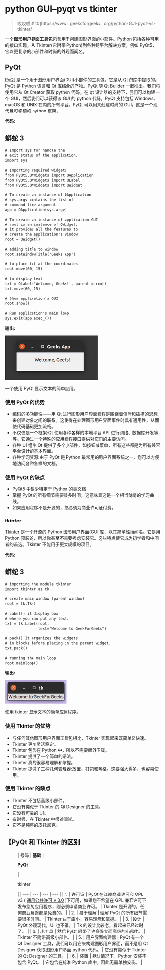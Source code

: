 # python GUI–pyqt vs tkinter

> 哎哎哎:# t0]https://www . geeksforgeeks . org/python-GUI-pyqt-vs-tkinter/

一个**图形用户界面工具包**包含用于创建图形界面的小部件。Python 包括各种可用的接口实现，从 TkInter(它附带 Python)到各种跨平台解决方案，例如 PyQt5，它以更复杂的小部件和时尚的外观而闻名。

## **PyQt**

[PyQt](https://www.geeksforgeeks.org/python-designing-gui-applications-using-pyqt/) 是一个用于图形用户界面(GUI)小部件的工具包。它是从 Qt 的库中提取的。PyQt 是 Python 语言和 Qt 库结合的产物。PyQt 随 Qt Builder 一起推出。我们将使用它从 Qt Creator 获取 python 代码。在 qt 设计器的支持下，我们可以构建一个 GUI，然后我们可以获得该 GUI 的 python 代码。PyQt 支持包括 Windows、macOS 和 UNIX 在内的所有平台。PyQt 可以用来创建时尚的 GUI，这是一个现代且可移植的 python 框架。

**代码:**

## 蟒蛇 3

```
# Import sys for handle the 
# exit status of the application.
import sys

# Importing required widgets
from PyQt5.QtWidgets import QApplication
from PyQt5.QtWidgets import QLabel
from PyQt5.QtWidgets import QWidget

# To create an instance of QApplication
# sys.argv contains the list of
# command-line argument
app = QApplication(sys.argv)

# To create an instance of application GUI
# root is an instance of QWidget,
# it provides all the features to
# create the application's window
root = QWidget()  

# adding title to window
root.setWindowTitle('Geeks App') 

# to place txt at the coordinates
root.move(60, 15) 

# to display text
txt = QLabel('Welcome, Geeks!', parent = root) 
txt.move(60, 15)

# Show application's GUI
root.show()

# Run application's main loop
sys.exit(app.exec_())
```

**输出:**

![](img/9514b3d7f2cd2bd9d31551140490f393.png)

一个使用 PyQt 显示文本的简单应用。

### 使用 PyQt 的优势

*   编码的多功能性——用 Qt 进行图形用户界面编程是围绕着信号和插槽的思想来创建对象之间的联系。这使得在处理图形用户界面事件时具有通用性，从而使代码基础更加流畅。
*   不仅仅是一个框架:Qt 使用各种各样的本地平台 API 进行网络、数据库开发等等。它通过一个特殊的应用编程接口提供对它们的主要访问。
*   各种 UI 组件:Qt 提供了多个小部件，如按钮或菜单，所有这些都是为所有兼容平台设计的基本界面。
*   各种学习资源:由于 PyQt 是 Python 最常用的用户界面系统之一，您可以方便地访问各种各样的文档。

### 使用 PyQt 的缺点

*   PyQt5 中缺少特定于 Python 的类文档
*   掌握 PyQt 的所有细节需要很多时间，这意味着这是一个相当陡峭的学习曲线。
*   如果应用程序不是开源的，您必须为商业许可证付费。

### tkinter

[Tkinter](https://www.geeksforgeeks.org/python-gui-tkinter/) 是一个开源的 Python 图形用户界面(GUI)库，以其简单性而闻名。它是用 Python 预装的，所以你甚至不需要考虑安装它。这些特点使它成为初学者和中间者的首选。Tkinter 不能用于更大规模的项目。

**代码:**

## 蟒蛇 3

```
# importing the module tkinter
import tkinter as tk

# create main window (parent window)
root = tk.Tk()

# Label() it display box
# where you can put any text. 
txt = tk.Label(root,
               text="Welcome to GeekForGeeks")

# pack() It organizes the widgets
# in blocks before placing in the parent widget.
txt.pack()

# running the main loop
root.mainloop()
```

**输出:**

![](img/52d95a7168b66348d36b9a1f838a9850.png)

使用 tkinter 显示文本的简单应用程序。

### 使用 Tkinter 的优势

*   与任何其他图形用户界面工具包相比，Tkinter 实现起来既简单又快速。
*   Tkinter 更加灵活稳定。
*   Tkinter 包含在 Python 中，所以不需要额外下载。
*   Tkinter 提供了一个简单的语法。
*   Tkinter 真的很容易理解和掌握。
*   Tkinter 提供了三种几何管理器:放置、打包和网格。这要强大得多，也容易使用。

### 使用 Tkinter 的缺点

*   Tkinter 不包括高级小部件。
*   它没有类似于 Tkinter 的 Qt Designer 的工具。
*   它没有可靠的 UI。
*   有时候，在 Tkinter 中很难调试。
*   它不是纯粹的皮托尼克。

## 【PyQt 和 Tkinter 的区别

<figure class="table">

| 号码 | **基础** | 

**PyQt**

 | 

tkinter

 |
| --- | --- | --- | --- |
| 1. | 许可证 | PyQt 在江岸商业许可和 GPL v3 ( [通用公共许可 v 3.0](https://www.gnu.org/licenses/gpl-3.0.en.html) )下可用，如果您不希望在 GPL 兼容许可下发布您的应用程序，则必须申请商业许可。 | Tkinter 是开源的，任何商业用途都是免费的。 |
| 2. | 易于理解 | 理解 PyQt 的所有细节需要很多时间。 | Tkinter 由于库小，容易理解和掌握。 |
| 3. | 设计 | PyQt 外观现代，UI 也不错。 | Tk 的设计比较老，看起来已经过时了。 |
| 4. | 小工具 | 然后 PyQt 附带了许多强大而高级的小部件。 | TkInter 不附带高级小部件。 |
| 5. | 用户界面构建器 | PyQt 有一个 Qt Designer 工具，我们可以用它来构建图形用户界面，而不是用 Qt Designer 获取图形用户界面 python 代码。 | 它没有类似于 Tkinter 的 Qt Designer 的工具。 |
| 6. | 装置 | 默认情况下，Python 安装不包含 PyQt。 | 它包含在标准 Python 库中，因此无需单独安装。 |

</figure>